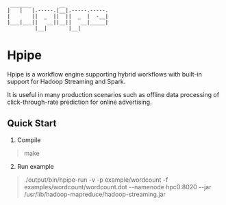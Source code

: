      _______         __
    |   |   |.-----.|__|.-----.-----.
    |       ||  _  ||  ||  _  |  -__|
    |___|___||   __||__||   __|_____|
             |__|       |__|

# Hpipe

Hpipe is a workflow engine supporting hybrid workflows with built-in support for
Hadoop Streaming and Spark.

It is useful in many production scenarios such as offline data processing of
click-through-rate prediction for online advertising.

## Quick Start

1. Compile

> make

2. Run example

> ./output/bin/hpipe-run -v -p example/wordcount -f examples/wordcount/wordcount.dot --namenode hpc0:8020 --jar /usr/lib/hadoop-mapreduce/hadoop-streaming.jar
